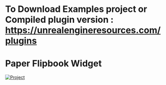 # To Download Examples project or Compiled plugin version : https://unrealengineresources.com/plugins


# Paper Flipbook Widget

[![Project](https://img.youtube.com/vi/o-NE4kOKh1E/0.jpg)](https://youtu.be/o-NE4kOKh1E)
